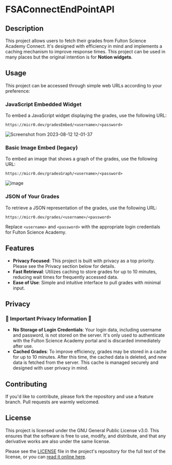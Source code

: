 # FSAConnectEndPointAPI

## Description

This project allows users to fetch their grades from Fulton Science Academy Connect. It's designed with efficiency in mind and implements a caching mechanism to improve response times. This project can be used in many places but the original intention is for **Notion widgets**.

## Usage

This project can be accessed through simple web URLs according to your preference:

### JavaScript Embedded Widget
To embed a JavaScript widget displaying the grades, use the following URL:
```
https://micr0.dev/gradesEmbed/<username>/<password>
```
![Screenshot from 2023-08-12 12-01-37](https://github.com/MiraslauKavaliou/FSAConnectEndPointAPI/assets/26364458/e913e68e-fbb1-4ddb-989f-550ff0a97ed1)

### Basic Image Embed (legacy)
To embed an image that shows a graph of the grades, use the following URL:
```
https://micr0.dev/gradesGraph/<username>/<password>
```
![image](https://github.com/MiraslauKavaliou/FSAConnectEndPointAPI/assets/26364458/394edad7-11af-410a-a1c1-2cee40795684)

### JSON of Your Grades
To retrieve a JSON representation of the grades, use the following URL:
```
https://micr0.dev/grades/<username>/<password>
```
Replace `<username>` and `<password>` with the appropriate login credentials for Fulton Science Academy.

## Features

- **Privacy Focused**: This project is built with privacy as a top priority. Please see the Privacy section below for details.
- **Fast Retrieval**: Utilizes caching to store grades for up to 10 minutes, reducing wait times for frequently accessed data.
- **Ease of Use**: Simple and intuitive interface to pull grades with minimal input.

## Privacy

### 🚨 Important Privacy Information 🚨

- **No Storage of Login Credentials**: Your login data, including username and password, is not stored on the server. It's only used to authenticate with the Fulton Science Academy portal and is discarded immediately after use.
- **Cached Grades**: To improve efficiency, grades may be stored in a cache for up to 10 minutes. After this time, the cached data is deleted, and new data is fetched from the server. This cache is managed securely and designed with user privacy in mind.

## Contributing

If you'd like to contribute, please fork the repository and use a feature branch. Pull requests are warmly welcomed.

## License

This project is licensed under the GNU General Public License v3.0. This ensures that the software is free to use, modify, and distribute, and that any derivative works are also under the same license.

Please see the [LICENSE](LICENSE) file in the project's repository for the full text of the license, or you can [read it online here](https://www.gnu.org/licenses/gpl-3.0.en.html).
